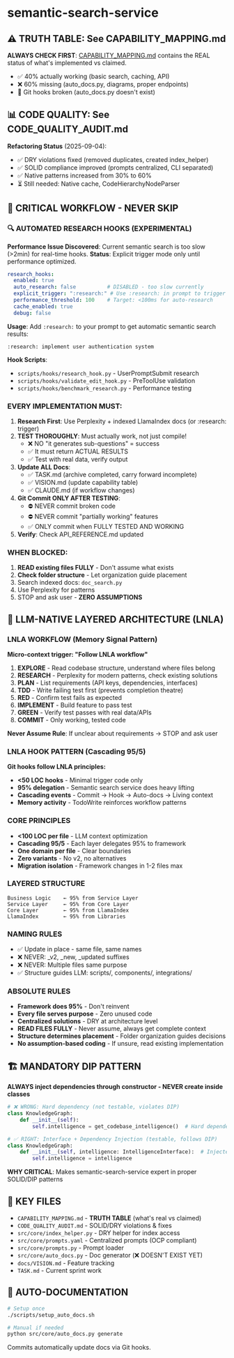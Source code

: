 # semantic-search-service

## ⚠️ TRUTH TABLE: See CAPABILITY_MAPPING.md
**ALWAYS CHECK FIRST**: [CAPABILITY_MAPPING.md](CAPABILITY_MAPPING.md) contains the REAL status of what's implemented vs claimed.
- ✅ 40% actually working (basic search, caching, API)
- ❌ 60% missing (auto_docs.py, diagrams, proper endpoints)
- 🔴 Git hooks broken (auto_docs.py doesn't exist)

## 📊 CODE QUALITY: See CODE_QUALITY_AUDIT.md
**Refactoring Status** (2025-09-04):
- ✅ DRY violations fixed (removed duplicates, created index_helper)
- ✅ SOLID compliance improved (prompts centralized, CLI separated)
- ✅ Native patterns increased from 30% to 60%
- ⏳ Still needed: Native cache, CodeHierarchyNodeParser

## 🛑 CRITICAL WORKFLOW - NEVER SKIP

### 🔍 AUTOMATED RESEARCH HOOKS (EXPERIMENTAL)
**Performance Issue Discovered**: Current semantic search is too slow (>2min) for real-time hooks.
**Status**: Explicit trigger mode only until performance optimized.

```yaml
research_hooks:
  enabled: true
  auto_research: false          # DISABLED - too slow currently  
  explicit_trigger: ":research:" # Use :research: in prompt to trigger
  performance_threshold: 100    # Target: <100ms for auto-research
  cache_enabled: true
  debug: false
```

**Usage**: Add `:research:` to your prompt to get automatic semantic search results:
```
:research: implement user authentication system
```

**Hook Scripts**: 
- `scripts/hooks/research_hook.py` - UserPromptSubmit research
- `scripts/hooks/validate_edit_hook.py` - PreToolUse validation
- `scripts/hooks/benchmark_research.py` - Performance testing

### EVERY IMPLEMENTATION MUST:
1. **Research First**: Use Perplexity + indexed LlamaIndex docs (or :research: trigger)
2. **TEST THOROUGHLY**: Must actually work, not just compile!
   - ❌ NO "it generates sub-questions" = success
   - ✅ It must return ACTUAL RESULTS
   - ✅ Test with real data, verify output
3. **Update ALL Docs**:
   - ✅ TASK.md (archive completed, carry forward incomplete)
   - ✅ VISION.md (update capability table)
   - ✅ CLAUDE.md (if workflow changes)
4. **Git Commit ONLY AFTER TESTING**: 
   - ⛔ NEVER commit broken code
   - ⛔ NEVER commit "partially working" features
   - ✅ ONLY commit when FULLY TESTED AND WORKING
5. **Verify**: Check API_REFERENCE.md updated

### WHEN BLOCKED:
1. **READ existing files FULLY** - Don't assume what exists
2. **Check folder structure** - Let organization guide placement  
3. Search indexed docs: `doc_search.py`
4. Use Perplexity for patterns
5. STOP and ask user - **ZERO ASSUMPTIONS**

## 🚀 LLM-NATIVE LAYERED ARCHITECTURE (LNLA)

### LNLA WORKFLOW (Memory Signal Pattern)
**Micro-context trigger: "Follow LNLA workflow"**

1. **EXPLORE** - Read codebase structure, understand where files belong
2. **RESEARCH** - Perplexity for modern patterns, check existing solutions  
3. **PLAN** - List requirements (API keys, dependencies, interfaces)
4. **TDD** - Write failing test first (prevents completion theatre)
5. **RED** - Confirm test fails as expected
6. **IMPLEMENT** - Build feature to pass test
7. **GREEN** - Verify test passes with real data/APIs
8. **COMMIT** - Only working, tested code

**Never Assume Rule**: If unclear about requirements → STOP and ask user

### LNLA HOOK PATTERN (Cascading 95/5)
**Git hooks follow LNLA principles:**
- **<50 LOC hooks** - Minimal trigger code only
- **95% delegation** - Semantic search service does heavy lifting
- **Cascading events** - Commit → Hook → Auto-docs → Living context
- **Memory activity** - TodoWrite reinforces workflow patterns

### CORE PRINCIPLES
- **<100 LOC per file** - LLM context optimization
- **Cascading 95/5** - Each layer delegates 95% to framework
- **One domain per file** - Clear boundaries
- **Zero variants** - No v2, no alternatives
- **Migration isolation** - Framework changes in 1-2 files max

### LAYERED STRUCTURE
```
Business Logic    ← 95% from Service Layer
Service Layer     ← 95% from Core Layer  
Core Layer        ← 95% from LlamaIndex
LlamaIndex        ← 95% from Libraries
```

### NAMING RULES
- ✅ Update in place - same file, same names
- ❌ NEVER: _v2, _new, _updated suffixes
- ❌ NEVER: Multiple files same purpose
- ✅ Structure guides LLM: scripts/, components/, integrations/

### ABSOLUTE RULES
- **Framework does 95%** - Don't reinvent
- **Every file serves purpose** - Zero unused code
- **Centralized solutions** - DRY at architecture level
- **READ FILES FULLY** - Never assume, always get complete context
- **Structure determines placement** - Folder organization guides decisions
- **No assumption-based coding** - If unsure, read existing implementation


## 🏗️ MANDATORY DIP PATTERN
**ALWAYS inject dependencies through constructor - NEVER create inside classes**

```python
# ❌ WRONG: Hard dependency (not testable, violates DIP)
class KnowledgeGraph:
    def __init__(self):
        self.intelligence = get_codebase_intelligence()  # Hard dependency!

# ✅ RIGHT: Interface + Dependency Injection (testable, follows DIP)  
class KnowledgeGraph:
    def __init__(self, intelligence: IntelligenceInterface):  # Injected
        self.intelligence = intelligence
```

**WHY CRITICAL**: Makes semantic-search-service expert in proper SOLID/DIP patterns

## 📁 KEY FILES
- `CAPABILITY_MAPPING.md` - **TRUTH TABLE** (what's real vs claimed)
- `CODE_QUALITY_AUDIT.md` - SOLID/DRY violations & fixes
- `src/core/index_helper.py` - DRY helper for index access
- `src/core/prompts.yaml` - Centralized prompts (OCP compliant)
- `src/core/prompts.py` - Prompt loader
- `src/core/auto_docs.py` - Doc generator (❌ DOESN'T EXIST YET)
- `docs/VISION.md` - Feature tracking
- `TASK.md` - Current sprint work

## 🤖 AUTO-DOCUMENTATION
```bash
# Setup once
./scripts/setup_auto_docs.sh

# Manual if needed
python src/core/auto_docs.py generate
```

Commits automatically update docs via Git hooks.